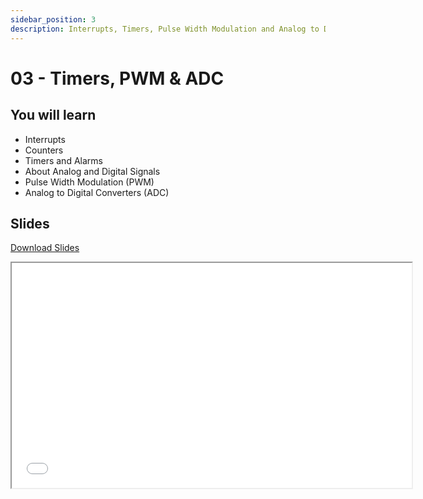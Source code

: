```yaml
---
sidebar_position: 3
description: Interrupts, Timers, Pulse Width Modulation and Analog to Digital Converters
---
```


# 03 - Timers, PWM & ADC

## You will learn

- Interrupts
- Counters
- Timers and Alarms
- About Analog and Digital Signals
- Pulse Width Modulation (PWM)
- Analog to Digital Converters (ADC)

## Slides

[Download Slides](/slides/fils_en/03/ma-03.pdf)

<iframe src="/slides/fils_en/03" width="640" height="360"></iframe>
